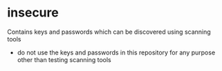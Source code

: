 # insecure
Contains keys and passwords which can be discovered using scanning tools
* do not use the keys and passwords in this repository for any purpose other than testing scanning tools
